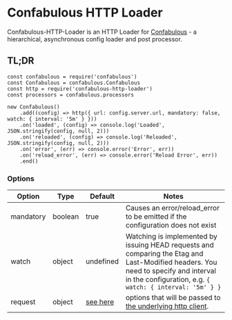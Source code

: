 # Confabulous HTTP Loader
Confabulous-HTTP-Loader is an HTTP Loader for [Confabulous](https://github.com/guidesmiths/confabulous) - a hierarchical, asynchronous config loader and post processor.

## TL;DR
```
const confabulous = require('confabulous')
const Confabulous = confabulous.Confabulous
const http = require('confabulous-http-loader')
const processors = confabulous.processors

new Confabulous()
    .add((config) => http({ url: config.server.url, mandatory: false, watch: { interval: '5m' } }))
    .on('loaded', (config) => console.log('Loaded', JSON.stringify(config, null, 2)))
    .on('reloaded', (config) => console.log('Reloaded', JSON.stringify(config, null, 2)))
    .on('error', (err) => console.error('Error', err))
    .on('reload_error', (err) => console.error('Reload Error', err))
    .end()
```

### Options
|  Option  |  Type  |  Default  |  Notes  |
|----------|--------|-----------|---------|
| mandatory | boolean | true       | Causes an error/reload_error to be emitted if the configuration does not exist |
| watch     | object  | undefined  | Watching is implemented by issuing HEAD requests and comparing the Etag and Last-Modified headers. You need to specify and interval in the configuration, e.g. ```{ watch: { interval: '5m' } }``` |
| request   | object  | [see here](https://github.com/guidesmiths/confabulous/blob/master/lib/loaders/http.js#L14) | options that will be passed to [the underlying http client](https://github.com/request/request).


